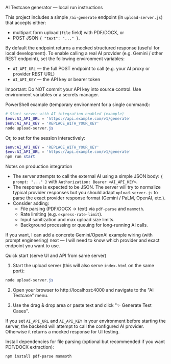 AI Testcase generator — local run instructions

This project includes a simple `/ai-generate` endpoint (in `upload-server.js`) that accepts either:
- multipart form upload (`file` field) with PDF/DOCX, or
- POST JSON `{ "text": "..." }`.

By default the endpoint returns a mocked structured response (useful for local development). To enable calling a real AI provider (e.g. Gemini / other REST endpoint), set the following environment variables:

- `AI_API_URL` — the full POST endpoint to call (e.g. your AI proxy or provider REST URL)
- `AI_API_KEY` — the API key or bearer token

Important: Do NOT commit your API key into source control. Use environment variables or a secrets manager.

PowerShell example (temporary environment for a single command):

```powershell
# Start server with AI integration enabled (example)
$env:AI_API_URL = 'https://api.example.com/v1/generate'
$env:AI_API_KEY = 'REPLACE_WITH_YOUR_KEY'
node upload-server.js
```

Or, to set for the session interactively:

```powershell
$env:AI_API_KEY = 'REPLACE_WITH_YOUR_KEY'
$env:AI_API_URL = 'https://api.example.com/v1/generate'
npm run start
```

Notes on production integration
- The server attempts to call the external AI using a simple JSON body: `{ prompt: "..." }` with `Authorization: Bearer <AI_API_KEY>`.
- The response is expected to be JSON. The server will try to normalize typical provider responses but you should adapt `upload-server.js` to parse the exact provider response format (Gemini / PaLM, OpenAI, etc.).
- Consider adding:
  - File parsing (PDF/DOCX -> text) via `pdf-parse` and `mammoth`.
  - Rate limiting (e.g. `express-rate-limit`).
  - Input sanitization and max upload size limits.
  - Background processing or queuing for long-running AI calls.

If you want, I can add a concrete Gemini/OpenAI example wiring (with prompt engineering) next — I will need to know which provider and exact endpoint you want to use.

Quick start (serve UI and API from same server)

1. Start the upload server (this will also serve `index.html` on the same port):

```powershell
node upload-server.js
```

2. Open your browser to http://localhost:4000 and navigate to the "AI Testcase" menu.

3. Use the drag & drop area or paste text and click "✨ Generate Test Cases".

If you set `AI_API_URL` and `AI_API_KEY` in your environment before starting the server, the backend will attempt to call the configured AI provider. Otherwise it returns a mocked response for UI testing.

Install dependencies for file parsing (optional but recommended if you want PDF/DOCX extraction):

```powershell
npm install pdf-parse mammoth
```
